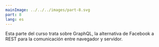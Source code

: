 ```yaml
---
mainImage: ../../../images/part-8.svg
part: 8
lang: es
---
```


<div class="intro">

Esta parte del curso trata sobre GraphQL, la alternativa de Facebook a REST para la comunicación entre navegador y servidor.

</div>
